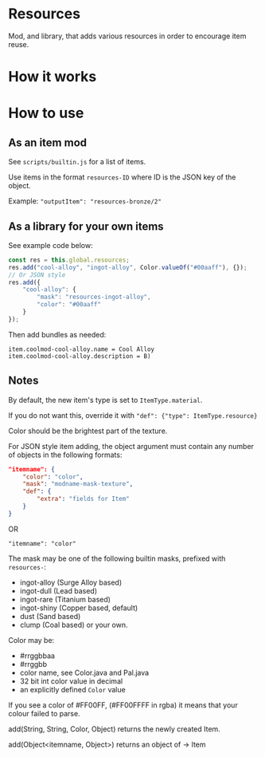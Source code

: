# Resources

Mod, and library, that adds various resources in order to encourage item reuse.

# How it works

# How to use
## As an item mod
See `scripts/builtin.js` for a list of items.

Use items in the format `resources-ID` where ID is the JSON key of the object.

Example: `"outputItem": "resources-bronze/2"`

## As a library for your own items
See example code below:
```js
const res = this.global.resources;
res.add("cool-alloy", "ingot-alloy", Color.valueOf("#00aaff"), {});
// Or JSON style
res.add({
	"cool-alloy": {
		"mask": "resources-ingot-alloy",
		"color": "#00aaff"
	}
});
```

Then add bundles as needed:
```
item.coolmod-cool-alloy.name = Cool Alloy
item.coolmod-cool-alloy.description = B)
```

## Notes

By default, the new item's type is set to `ItemType.material`.

If you do not want this, override it with `"def": {"type": ItemType.resource}`

Color should be the brightest part of the texture.


For JSON style item adding, the object argument must contain any number of objects in the following formats:
```json
"itemname": {
	"color": "color",
	"mask": "modname-mask-texture",
	"def": {
		"extra": "fields for Item"
	}
}
```
OR
```
"itemname": "color"
```

The mask may be one of the following builtin masks, prefixed with `resources-`:
* ingot-alloy (Surge Alloy based)
* ingot-dull (Lead based)
* ingot-rare (Titanium based)
* ingot-shiny (Copper based, default)
* dust (Sand based)
* clump (Coal based)
or your own.

Color may be:
* #rrggbbaa
* #rrggbb
* color name, see Color.java and Pal.java
* 32 bit int color value in decimal
* an explicitly defined `Color` value

If you see a color of #FF00FF, (#FF00FFFF in rgba) it means that your colour failed to parse.


add(String, String, Color, Object) returns the newly created Item.

add(Object<itemname, Object>) returns an object of <itemname> -> Item
